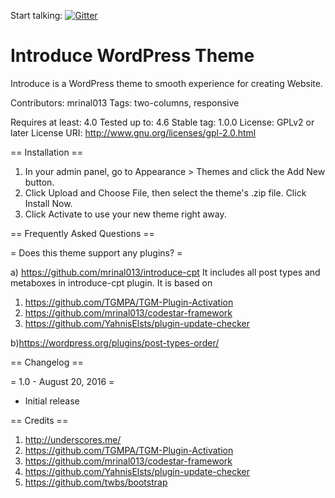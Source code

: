 Start talking: [![Gitter](https://img.shields.io/gitter/room/holger1411/understrap.svg?maxAge=2592000?style=flat-square)](https://gitter.im/holger1411/understrap)

# Introduce WordPress Theme
Introduce is a WordPress theme to smooth experience for creating Website.

Contributors: mrinal013
Tags: two-columns, responsive

Requires at least: 4.0
Tested up to: 4.6
Stable tag: 1.0.0
License: GPLv2 or later
License URI: http://www.gnu.org/licenses/gpl-2.0.html


== Installation ==

1. In your admin panel, go to Appearance > Themes and click the Add New button.
2. Click Upload and Choose File, then select the theme's .zip file. Click Install Now.
3. Click Activate to use your new theme right away.

== Frequently Asked Questions ==

= Does this theme support any plugins? =

a) https://github.com/mrinal013/introduce-cpt
It includes all post types and metaboxes in introduce-cpt plugin.
It is based on
1. https://github.com/TGMPA/TGM-Plugin-Activation
2. https://github.com/mrinal013/codestar-framework
3. https://github.com/YahnisElsts/plugin-update-checker

b)https://wordpress.org/plugins/post-types-order/

== Changelog ==

= 1.0 - August 20, 2016 =
* Initial release

== Credits ==

1. http://underscores.me/
2. https://github.com/TGMPA/TGM-Plugin-Activation
3. https://github.com/mrinal013/codestar-framework
4. https://github.com/YahnisElsts/plugin-update-checker
5. https://github.com/twbs/bootstrap
